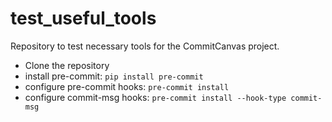 # test_useful_tools
Repository to test necessary tools for the CommitCanvas project.

- Clone the repository
- install pre-commit:
  `pip install pre-commit`
- configure pre-commit hooks:
  `pre-commit install`
- configure commit-msg hooks:
  `pre-commit install --hook-type commit-msg`
